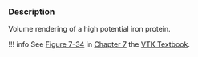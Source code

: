 ### Description

Volume rendering of a high potential iron protein. 

!!! info
    See [Figure 7-34](/VTKBook/07Chapter7/#Figure%207-34/) in [Chapter 7](/VTKBook/07Chapter7) the [VTK Textbook](/VTKBook/01Chapter1/).
